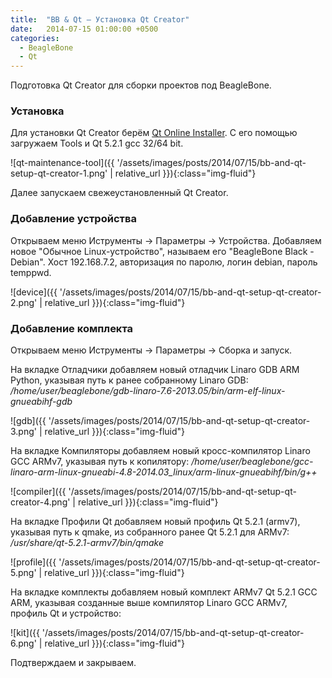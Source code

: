 ```yaml
---
title:  "BB & Qt — Установка Qt Creator"
date:   2014-07-15 01:00:00 +0500
categories:
  - BeagleBone
  - Qt
---
```

Подготовка Qt Creator для сборки проектов под BeagleBone.
<!-- more -->

### Установка
Для установки Qt Creator берём [Qt Online Installer](http://qt-project.org/downloads). С его помощью загружаем Tools и Qt 5.2.1 gcc 32/64 bit.

![qt-maintenance-tool]({{ '/assets/images/posts/2014/07/15/bb-and-qt-setup-qt-creator-1.png' | relative_url }}){:class="img-fluid"}


Далее запускаем свежеустановленный Qt Creator.

### Добавление устройства
Открываем меню Иструменты -> Параметры -> Устройства.
Добавляем новое "Обычное Linux-устройство", называем его "BeagleBone Black - Debian".
Хост 192.168.7.2, авторизация по паролю, логин debian, пароль temppwd.

![device]({{ '/assets/images/posts/2014/07/15/bb-and-qt-setup-qt-creator-2.png' | relative_url }}){:class="img-fluid"}

### Добавление комплекта
Открываем меню Иструменты -> Параметры -> Сборка и запуск.

На вкладке Отладчики добавляем новый отладчик Linaro GDB ARM Python, указывая путь к ранее собранному Linaro GDB:
<i>/home/user/beaglebone/gdb-linaro-7.6-2013.05/bin/arm-elf-linux-gnueabihf-gdb</i>

![gdb]({{ '/assets/images/posts/2014/07/15/bb-and-qt-setup-qt-creator-3.png' | relative_url }}){:class="img-fluid"}

На вкладке Компиляторы добавляем новый кросс-компилятор Linaro GCC ARMv7, указывая путь к копилятору:
<i>/home/user/beaglebone/gcc-linaro-arm-linux-gnueabi-4.8-2014.03_linux/arm-linux-gnueabihf/bin/g++</i>

![compiler]({{ '/assets/images/posts/2014/07/15/bb-and-qt-setup-qt-creator-4.png' | relative_url }}){:class="img-fluid"}

На вкладке Профили Qt добавляем новый профиль Qt 5.2.1 (armv7), указывая путь к qmake, из собранного ранее Qt 5.2.1 для ARMv7:
<i>/usr/share/qt-5.2.1-armv7/bin/qmake</i>

![profile]({{ '/assets/images/posts/2014/07/15/bb-and-qt-setup-qt-creator-5.png' | relative_url }}){:class="img-fluid"}

На вкладке комплекты добавляем новый комплект ARMv7 Qt 5.2.1 GCC ARM, указывая созданные выше компилятор Linaro GCC ARMv7, профиль Qt и устройство:

![kit]({{ '/assets/images/posts/2014/07/15/bb-and-qt-setup-qt-creator-6.png' | relative_url }}){:class="img-fluid"}

Подтверждаем и закрываем.
